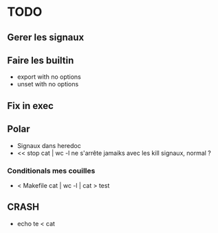# TODO

## Gerer les signaux

## Faire les builtin
- export with no options
- unset with no options

## Fix in exec

## Polar
- Signaux dans heredoc
- << stop cat | wc -l
ne s'arrête jamaiks avec les kill signaux, normal ?

### Conditionals mes couilles
- < Makefile cat | wc -l | cat > test

## CRASH
- echo te < cat